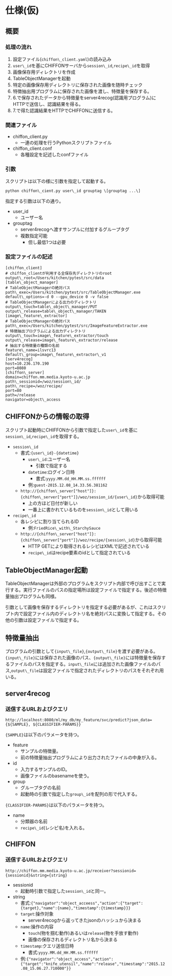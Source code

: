 # 仕様(仮)


## 概要

### 処理の流れ

1. 設定ファイル(`chiffon\_client.yaml`)の読み込み
2. `user\_id`を基にCHIFFONサーバから`session\_id`,`recipe\_id`を取得
3. 画像保存用ディレクトリを作成
4. TableObjectManagerを起動
5. 特定の画像保存用ディレクトリに保存された画像を随時チェック
6. 特徴抽出用プログラムに保存された画像を渡し、特徴量を保存する。
7. 6.で保存されたデータから特徴量をserver4recog(認識用プログラム)にHTTPで送信し、認識結果を得る。
8. 7.で得た認識結果をHTTPでCHIFFONに送信する。

### 関連ファイル

* chiffon\_client.py
    * 一連の処理を行うPythonスクリプトファイル
* chiffon\_client.conf
    * 各種設定を記述したconfファイル

### 引数

スクリプトは以下の様に引数を指定して起動する。

```
python chiffon\_cient.py user\_id grouptag \[grouptag ...\]
```

指定する引数は以下の通り。

* user\_id
    * ユーザー名
* grouptag
    * server4recogへ渡すサンプルに付加するグループタグ
    * 複数指定可能
	    * 但し最低1つは必要


### 設定ファイルの記述

```
[chiffon_client]
# chiffon_clientが利用する全保存先ディレクトリのroot
output\_root=/Users/kitchen/pytest/src/data
[table\_object_manager]
# TableObjectManagerの絶対パス
path\_exec=/Users/kitchen/pytest/src/TableObjectManager.exe
default\_options=-d 0 --gpu_device 0 -v false
# TableObjectManagerによる出力のディレクトリ
output\_touch=table\_object\_manager/PUT
output\_release=table\_object\_manager/TAKEN
[image\_feature\_extractor]
# TableObjectManagerの絶対パス
path\_exec=/Users/kitchen/pytest/src/ImageFeatureExtractor.exe
# 特徴抽出プログラムによる出力ディレクトリ
output\_touch=image\_feature\_extractor/touch
output\_release=image\_feature\_extractor/release
# 抽出する特徴量の種類の名前
feature\_name=ilsvrc13
default\_group=image\_feature\_extractor\_v1
[serv4recog]
host=10.236.170.190
port=8080
[chiffon\_server]
domain=chiffon.mm.media.kyoto-u.ac.jp
path\_sessionid=/woz/session\_id/
path\_recipe=/woz/recipe/
port=80
path=/release
navigator=object\_access
```


## CHIFFONからの情報の取得

スクリプト起動時にCHIFFONから引数で指定した`user\_id`を基に`session\_id`,`recipe\_id`を取得する。

* `session\_id`
    * 書式:`{user\_id}-{datetime}`
        * `user\_id`:ユーザー名
        	* 引数で指定する
    	* `datetime`:ログイン日時
    		* 書式:`yyyy.MM.dd_HH.MM.ss.ffffff`
    	* 例:`guest-2015.12.08_14.33.56.381162`
	* `http://{chiffon\_server["host"]}:{chiffon\_server["port"]}/woz/session_id/{user\_id}`から取得可能
        * 上の方ほど日付が新しい
		* 一番上に書かれているものを`session\_id`として用いる
* `recipe\_id`
	* 各レシピに割り当てられるID
        * 例:`FriedRice\_with\_StarchySauce`
    * `http://{chiffon\_server["host"]}:{chiffon\_server["port"]}/woz/recipe/{session\_id}`から取得可能
        * HTTP GETにより取得されるレシピはXMLで記述されている
    	* `recipe\_id`はrecipe要素のidとして指定されている



## TableObjectManager起動

TableObjectManagerは外部のプログラムをスクリプト内部で呼び出すことで実行する。実行ファイルのパスの指定場所は設定ファイルで指定する。後述の特徴量抽出プログラムも同様。

引数として画像を保存するディレクトリを指定する必要があるが、これはスクリプト内で設定ファイル内のディレクトリ名を絶対パスに変換して指定する。その他の引数は設定ファイルで指定する。


## 特徴量抽出

プログラムの引数として`{input\_file}`,`{output\_file}`を渡す必要がある。`{input\_file}`には保存された画像のパス、`{output\_file}`には特徴量を保存するファイルのパスを指定する。`input\_file`には追加された画像ファイルのパス,`output\_file`は設定ファイルで指定されたディレクトリのパスをそれぞれ用いる。



## server4recog

### 送信するURLおよびクエリ

```
http://localhost:8080/ml/my_db/my_feature/svc/predict?json_data={${SAMPLE}, ${CLASSIFIER-PARAMS}}
```

`{SAMPLE}`は以下のパラメータを持つ。

* feature
    * サンプルの特徴量。
    * 前の特徴量抽出プログラムにより出力されたファイルの中身が入る。
* id
    * 入力するサンプルのID。
    * 画像ファイルのbasenameを使う。
* group
    * グループタグの名前
    * 起動時の引数で指定した`group\_id`を配列の形で代入する。

`{CLASSIFIER-PARAMS}`は以下のパラメータを持つ。

* name
    * 分類器の名前
    * `recipe\_id`(レシピ名)を入れる。



## CHIFFON

### 送信するURLおよびクエリ

```
http://chiffon.mm.media.kyoto-u.ac.jp/receiver?sessionid={sessionid}&string={string}
```

* sessionid
    * 起動時引数で指定した`session\_id`と同一。
* string
    * 書式:`{"navigator":"object_acceess","action":{"target":{target},"name":{name},"timestamp":{timestamp}}}`
	* `target`:操作対象
    	* server4recogから返ってきたjsonのハッシュから決まる
	* `name`:操作の内容
        * `touch`(物を掴む動作)あるいは`release`(物を手放す動作)
    	* 画像の保存されるディレクトリ名から決まる
	* `timestamp`:クエリ送信日時
		* 書式:`yyyy.MM.dd_HH.MM.ss.ffffff`
	* 例:`{"navigator":"object_access","action":{"target":"knife_utensil","name":"release","timestamp":"2015.12.08_15.06.27.710000"}}`

